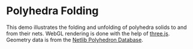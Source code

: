 Polyhedra Folding
=================
This demo illustrates the folding and unfolding of polyhedra solids to and from their nets. WebGL rendering is done with the help of [three.js](http://threejs.org/). Geometry data is from the [Netlib Polyhedron Database](http://netlib.org/polyhedra/).